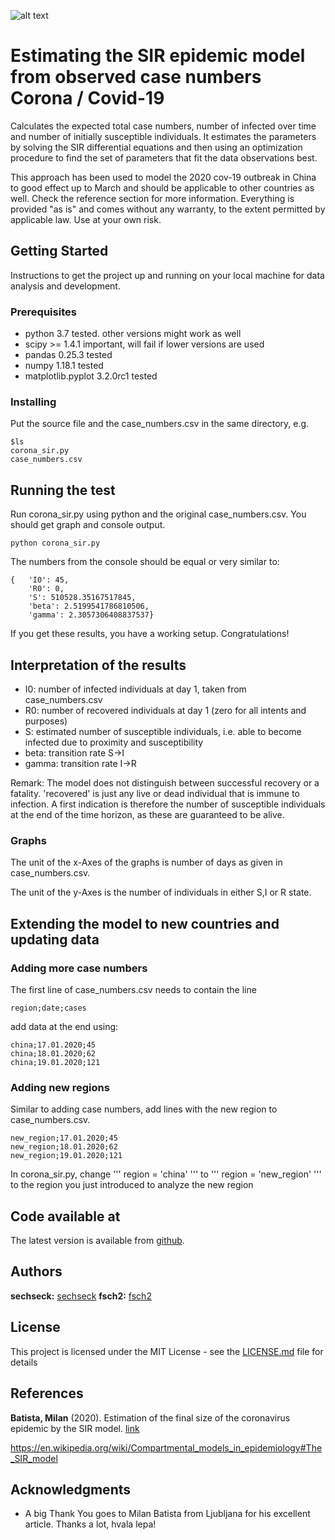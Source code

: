 ![alt text](https://github.com/sechseck/epidemics/blob/master/SIR_Figure_1.png "SIR graphs")

# Estimating the SIR epidemic model from observed case numbers Corona / Covid-19

Calculates the expected total case numbers, number of infected over time and number of initially susceptible individuals. It estimates the parameters by solving the SIR differential equations and then using an optimization procedure to find the set of parameters that fit the data observations best.

This approach has been used to model the 2020 cov-19 outbreak in China to good effect up to March and should be applicable to other countries as well. Check the reference section for more information. Everything is provided "as is" and comes without any warranty, to the extent permitted by applicable law. Use at your own risk.


## Getting Started
Instructions to get the project up and running on your local machine for data analysis and development.

### Prerequisites
* python 3.7 tested. other versions might work as well
* scipy >= 1.4.1 important, will fail if lower versions are used
* pandas 0.25.3 tested
* numpy 1.18.1 tested
* matplotlib.pyplot  3.2.0rc1 tested


### Installing

Put the source file and the case_numbers.csv in the same directory, e.g.
```
$ls
corona_sir.py
case_numbers.csv
```

## Running the test

Run corona_sir.py using python and the original case_numbers.csv.
You should get graph and console output.

```
python corona_sir.py
```
The numbers from the console should be equal or very similar to:
```
{   'I0': 45,
    'R0': 0,
    'S': 510528.35167517845,
    'beta': 2.5199541786810506,
    'gamma': 2.3057306408837537}
```
If you get these results, you have a working setup. Congratulations!

## Interpretation of the results
* I0: number of infected individuals at day 1, taken from case_numbers.csv
* R0: number of recovered individuals at day 1 (zero for all intents and purposes)
* S: estimated number of susceptible individuals, i.e. able to become infected due to proximity and susceptibility
* beta: transition rate S->I
* gamma: transition rate I->R

Remark: The model does not distinguish between successful recovery or a fatality. 'recovered' is just any live or dead individual that is immune to infection. A first indication is therefore the number of susceptible individuals at the end of the time horizon, as these are guaranteed to be alive.

### Graphs
The unit of the x-Axes of the graphs is number of days as given in case_numbers.csv.

The unit of the y-Axes is the number of individuals in either S,I or R state.


## Extending the model to new countries and updating data

### Adding more case numbers

The first line of case_numbers.csv needs to contain the line
```
region;date;cases
```
add data at the end using:
```
china;17.01.2020;45
china;18.01.2020;62
china;19.01.2020;121
```

### Adding new regions
Similar to adding case numbers, add lines with the new region to case_numbers.csv.
```
new_region;17.01.2020;45
new_region;18.01.2020;62
new_region;19.01.2020;121
```
In corona_sir.py, change
'''
region = 'china'
'''
to
'''
region = 'new_region'
'''
to the region you just introduced to analyze the new region


## Code available at

The latest version is available from [github](https://github.com/sechseck/epidemics).

## Authors

**sechseck:** [sechseck](https://github.com/sechseck)
**fsch2:** [fsch2](https://github.com/fsch2)

## License

This project is licensed under the MIT License - see the [LICENSE.md](https://github.com/sechseck/epidemics/blob/master/license.md) file for details

## References

**Batista, Milan** (2020). Estimation of the final size of the coronavirus epidemic by the SIR model. [link](https://www.researchgate.net/publication/339311383_Estimation_of_the_final_size_of_the_coronavirus_epidemic_by_the_SIR_model)

https://en.wikipedia.org/wiki/Compartmental_models_in_epidemiology#The_SIR_model

## Acknowledgments

* A big Thank You goes to Milan Batista from Ljubljana for his excellent article. Thanks a lot, hvala lepa!
